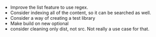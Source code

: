 - Improve the list feature to use regex.
- Consider indexing all of the content, so it can be searched as well.
- Consider a way of creating a test library
- Make build on new optional
- consider cleaning only dist, not src. Not really a use case for that.

